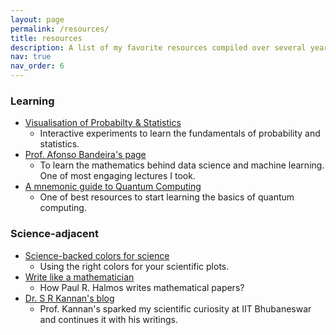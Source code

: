 ```yaml
---
layout: page
permalink: /resources/
title: resources
description: A list of my favorite resources compiled over several years of browsing the internet.
nav: true
nav_order: 6
---
```


### Learning

- [Visualisation of Probabilty & Statistics](https://seeing-theory.brown.edu/)
  - Interactive experiments to learn the fundamentals of probability and statistics.
- [Prof. Afonso Bandeira's page](https://people.math.ethz.ch/~abandeira//index.html)
  - To learn the mathematics behind data science and machine learning. One of most engaging lectures I took.
- [A mnemonic guide to Quantum Computing](https://quantum.country/)
  - One of best resources to start learning the basics of quantum computing.

### Science-adjacent

- [Science-backed colors for science](https://www.fabiocrameri.ch/colourmaps/)
  - Using the right colors for your scientific plots.
- [Write like a mathematician](https://sites.math.washington.edu/~lind/Resources/Halmos.pdf)
  - How Paul R. Halmos writes mathematical papers?
- [Dr. S R Kannan's blog](https://dr-srkannan.blogspot.com/)
  - Prof. Kannan's sparked my scientific curiosity at IIT Bhubaneswar and continues it with his writings.
